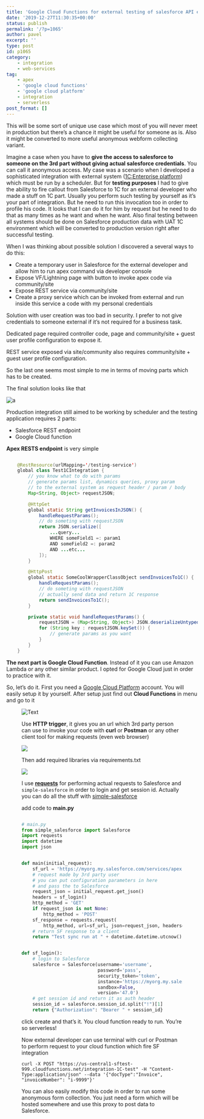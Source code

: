 ```yaml
---
title: 'Google Cloud Functions for external testing of salesforce API endpoints'
date: '2019-12-27T11:30:35+00:00'
status: publish
permalink: '/?p=1065'
author: pavel
excerpt: ''
type: post
id: p1065
category:
    - integration
    - web-services
tag:
    - apex
    - 'google cloud functions'
    - 'google cloud platform'
    - integration
    - serverless
post_format: []
---
```

This will be some sort of unique use case which most of you will never meet in production but there’s a chance it might be useful for someone as is. Also it might be converted to more useful anonymous webform collecting variant.

Imagine a case when you have to **give the access to salesforce to someone on the 3rd part without giving actual salesforce credentials**. You can call it anonymous access. My case was a scenario when I developed a sophisticated integration with external system ([1C:Enterprise platform](https://en.wikipedia.org/wiki/1C_Company)) which must be run by a scheduler. But for **testing purposes** I had to give the ability to fire callout from Salesforce to 1C for an external developer who made a stuff on 1C part. Usually you perform such testing by yourself as it’s your part of integration. But he need to run this invocation too in order to profile his code. It looks that I can do it for him by request but he need to do that as many times as he want and when he want. Also final testing between all systems should be done on Salesforce production data with UAT 1C environment which will be converted to production version right after successful testing.

When I was thinking about possible solution I discovered a several ways to do this:

- Create a temporary user in Salesforce for the external developer and allow him to run apex command via developer console
- Expose VF/Lightning page with button to invoke apex code via community/site
- Expose REST service via community/site
- Create a proxy service which can be invoked from external and run inside this service a code with my personal credentials

Solution with user creation was too bad in security. I prefer to not give credentials to someone external if it’s not required for a business task.

Dedicated page required controller code, page and community/site + guest user profile configuration to expose it.

REST service exposed via site/community also requires community/site + guest user profile configuration.

So the last one seems most simple to me in terms of moving parts which has to be created.

The final solution looks like that


![a](/images/p1065/p3.png)

Production integration still aimed to be working by scheduler and the testing application requires 2 parts:

- Salesforce REST endpoint
- Google Cloud function

**Apex RESTS endpoint** is very simple

```java

    @RestResource(urlMapping='/testing-service')
    global class Test1CIntegration {
        // you know what to do with params
        // generate params list, dynamics queries, proxy param
        // to the external system as request header / param / body
        Map<String, Object> requestJSON;

        @HttpGet
        global static String getInvoicesInJSON() {
            handleRequestParams();
            // do someting with requestJSON
            return JSON.serialize([
                ...query...
                WHERE someField1 =: param1
                AND someField2 =: param2
                AND ...etc...
            ]);
        }

        @HttpPost
        global static SomeCoolWrapperClassObject sendInvoicesTo1C() {
            handleRequestParams();
            // do someting with requestJSON
            // actually send data and return 1C response
            return sendInvoicesTo1C();
        }

        private static void handleRequestParams() {
            requestJSON = (Map<String, Object>) JSON.deserializeUntyped(RestContext.request.requestBody.toString());
            for (String key : requestJSON.keySet()) {
                // generate params as you want
            }
        }
    }
```

**The next part is Google Cloud Function**. Instead of it you can use Amazon Lambda or any other similar product. I opted for Google Cloud just in order to practice with it.

So, let’s do it. First you need a [Google Cloud Platform](https://cloud.google.com/) account. You will easily setup it by yourself. After setup just find out **Cloud Functions** in menu and go to it

<figure class="wp-block-image size-large is-resized">

![Text](images/p1065/i4.png)


Use **HTTP trigger**, it gives you an url which 3rd party person can use to invoke your code with **curl** or **Postman** or any other client tool for making requests (even web browser)


![](/images/p1065/image-831x1024.png)

Then add required libraries via requirements.txt


![](/images/p1065/image-1.png)


I use **[requests](https://github.com/psf/requests)** for performing actual requests to Salesforce
and `simple-salesforce` in order to login and get session id. Actually you can do all the stuff with [simple-salesforce ](https://github.com/simple-salesforce/simple-salesforce)

add code to **main.py**

```python

# main.py
from simple_salesforce import Salesforce
import requests
import datetime
import json


def main(initial_request):
    sf_url = 'https://myorg.my.salesforce.com/services/apexrest/testing-service'
    # request made by 3rd party user
    # you can put configuration parameters in here
    # and pass the to Salesforce
    request_json = initial_request.get_json()
    headers = sf_login()
    http_method = 'GET'
    if request_json is not None:
        http_method = 'POST'
    sf_response = requests.request(
        http_method, url=sf_url, json=request_json, headers=headers)
    # return SF response to a client
    return "Test sync run at " + datetime.datetime.utcnow().strftime('%Y-%m-%d %H:%M:%S') + " (UTC)" + "\n Salesforce Response: " + sf_response.json()


def sf_login():
    # login to Salesforce
    salesforce = Salesforce(username='username',
                            password='pass',
                            security_token='token',
                            instance='https://myorg.my.salesforce.com',
                            sandbox=False,
                            version='47.0')
    # get session id and return it as auth header
    session_id = salesforce.session_id.split("!")[1]
    return {"Authorization": "Bearer " + session_id}

```

click create and that’s it. You cloud function ready to run. You’re so serverless!

Now external developer can use terminal with curl or Postman to perform request to your cloud function which fire SF integration

`curl -X POST "https://us-central1-sftest-999.cloudfunctions.net/integration-1C-test"
    -H "Content-Type:application/json"
    --data '{"docType":"Invoice", "invoiceNumber": "i-9999"}'`

You can also easily modify this code in order to run some anonymous form collection. You just need a form which will be hosted somewhere and use this proxy to post data to Salesforce.